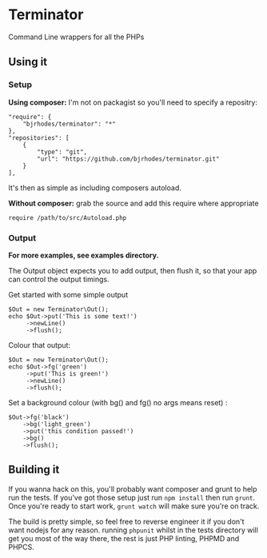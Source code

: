 # Terminator

Command Line wrappers for all the PHPs

## Using it

### Setup

**Using composer:** I'm not on packagist so you'll need to specify a repositry:

    "require": {
        "bjrhodes/terminator": "*"
    },
    "repositories": [
        {
            "type": "git",
            "url": "https://github.com/bjrhodes/terminator.git"
        }
    ],

It's then as simple as including composers autoload.

**Without composer:** grab the source and add this require where appropriate

    require /path/to/src/Autoload.php


### Output

**For more examples, see examples directory.**

The Output object expects you to add output, then flush it, so that your app can
control the output timings.

Get started with some simple output

    $Out = new Terminator\Out();
    echo $Out->put('This is some text!')
         ->newLine()
         ->flush();

Colour that output:

    $Out = new Terminator\Out();
    echo $Out->fg('green')
         ->put('This is green!')
         ->newLine()
         ->flush();

Set a background colour (with bg() and fg() no args means reset) :

    $Out->fg('black')
        ->bg('light_green')
        ->put('this condition passed!')
        ->bg()
        ->flush();


## Building it

If you wanna hack on this, you'll probably want composer and grunt to help run the tests. If you've got those setup
just run `npm install` then run `grunt`. Once you're ready to start work, `grunt watch` will make sure you're on track.

The build is pretty simple, so feel free to reverse engineer it if you don't want nodejs for any reason. running
`phpunit` whilst in the tests directory will get you most of the way there, the rest is just PHP linting, PHPMD and PHPCS.
